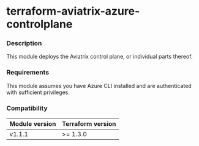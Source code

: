# terraform-aviatrix-azure-controlplane

### Description
This module deploys the Aviatrix control plane, or individual parts thereof.

### Requirements
This module assumes you have Azure CLI installed and are authenticated with sufficient privileges.

### Compatibility
Module version | Terraform version
:--- | :---
v1.1.1 | >= 1.3.0
